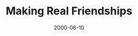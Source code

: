 ---
layout: message
category: message
series: "Doing Life Together"
title: "Making Real Friendships "
date: 2000-06-10
audio-description: "What does it mean to live in community? "
audio: ""
audio-title: "Making Real Friendships "
audio-duration: "&#58;"
---